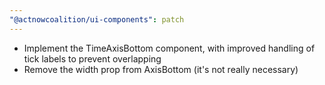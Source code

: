 ```yaml
---
"@actnowcoalition/ui-components": patch
---
```


- Implement the TimeAxisBottom component, with improved handling of tick labels to prevent overlapping
- Remove the width prop from AxisBottom (it's not really necessary)
